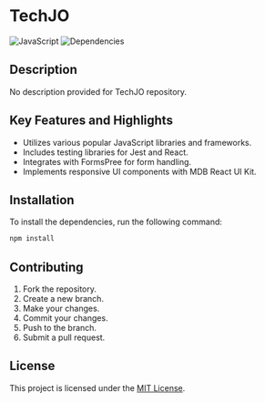 # TechJO

![JavaScript](https://img.shields.io/badge/Primary_Language-JavaScript-yellow)
![Dependencies](https://img.shields.io/badge/Dependencies-17-brightgreen)

## Description
No description provided for TechJO repository.

## Key Features and Highlights
- Utilizes various popular JavaScript libraries and frameworks.
- Includes testing libraries for Jest and React.
- Integrates with FormsPree for form handling.
- Implements responsive UI components with MDB React UI Kit.

## Installation
To install the dependencies, run the following command:
```bash
npm install
```


## Contributing
1. Fork the repository.
2. Create a new branch.
3. Make your changes.
4. Commit your changes.
5. Push to the branch.
6. Submit a pull request.

## License
This project is licensed under the [MIT License](https://opensource.org/licenses/MIT).
